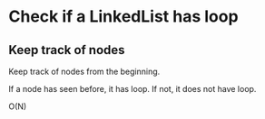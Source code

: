 # Check if a LinkedList has loop

## Keep track of nodes

Keep track of nodes from the beginning.

If a node has seen before, it has loop. If not, it does not have loop.

O(N)
